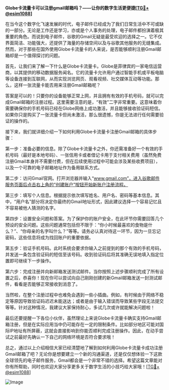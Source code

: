 **Globe卡流量卡可以注册gmail邮箱吗？——让你的数字生活更便捷[[TG💪+ @esim1088](https://t.me/s/esim1088)]**

在当今这个数字化飞速发展的时代，电子邮件已经成为了我们日常生活中不可或缺的一部分。无论是工作还是学习，亦或是个人事务的处理，电子邮件都扮演着极其重要的角色。而说到电子邮件，谷歌的Gmail无疑是最受欢迎的选择之一。它不仅界面简洁、功能强大，还提供了海量的存储空间以及与谷歌其他服务的无缝集成。然而，对于那些在国外使用Globe卡流量卡的人来说，是否能够顺利注册Gmail邮箱却是一个值得探讨的问题。

首先，让我们来了解一下什么是Globe卡流量卡。Globe是菲律宾的一家电信运营商，以其提供的移动数据服务闻名。它的流量卡允许用户通过智能手机或平板电脑等设备连接到互联网，从而实现浏览网页、观看视频、社交媒体互动等功能。那么，这样一张流量卡能否用来注册Gmail邮箱呢？

答案是可以的！只要你的设备能够正常上网，并且拥有有效的手机号码，就可以完成Gmail邮箱的注册过程。这里需要注意的是，“有效”二字非常重要。这意味着你需要确保你的手机号码已经在Globe网络上成功激活，并且能够接收验证码短信。如果你只是购买了一张流量卡但尚未激活，那么很遗憾，你是无法进行任何需要验证的操作的。

接下来，我们就详细介绍一下如何利用Globe卡流量卡注册Gmail邮箱的具体步骤：

第一步：准备必要的信息。除了Globe卡流量卡之外，你还需准备好一个有效的手机号码（最好是本地号码）、一张信用卡或者借记卡用于支付相关费用（虽然免费注册Gmail本身并不需要付费，但在后续使用过程中可能会涉及某些收费项目），以及一个可靠的电子邮箱地址作为备用联系方式。

第二步：访问Gmail官网。打开浏览器并输入“www.gmail.com”，进入谷歌邮件服务页面后点击右上角的“创建账户”按钮开始新账户注册流程。

第三步：填写个人信息。根据提示依次填写姓名、用户名、密码等基本信息。其中，“用户名”部分将决定你最终的Gmail地址形式，因此建议选择一个容易记忆且不容易被他人猜测的名字。

第四步：设置安全问题和答案。为了保护你的账户安全，在此环节你需要回答几个预设的安全问题。这些问题通常包括但不限于：“你小时候最喜欢的食物是什么？”、“你母亲的名字叫什么？”等等。请务必认真对待这一环节，因为一旦忘记密码，这些信息将成为找回账户的重要依据。

第五步：验证手机号码。此时系统会要求你输入之前提到的那个有效的手机号码，并发送一条包含验证码的短信至该号码。收到验证码后将其准确无误地填入指定位置即可继续下一步操作。

第六步：完成注册并向新邮箱发送测试邮件。当你按照上述步骤顺利完成了所有设置之后，恭喜你！现在你可以尝试向自己刚刚创建的新Gmail邮箱发送一封测试邮件，看看是否能够正常接收到消息了。

当然啦，在整个注册过程中也难免会遇到一些小插曲。例如，有时候由于网络不稳定等原因导致验证码迟迟未能送达；或者是由于输入错误而导致某些字段无法提交等等。针对这种情况，我建议大家保持耐心，多试几次或许就能解决问题啦！

最后还要提醒一下各位小伙伴，虽然理论上来说Globe卡流量卡确实支持Gmail邮箱注册，但是在实际应用当中仍可能存在一定的限制条件。比如部分地区可能对国际IP地址有所屏蔽，这就会直接影响到你能否顺利完成注册操作。因此，在动手尝试之前最好先确认一下自己的网络环境是否符合要求哦！

总之，通过以上介绍相信大家已经清楚地了解到如何利用Globe卡流量卡成功注册Gmail邮箱了吧？无论你是想要建立一个新的沟通渠道，还是仅仅想体验一下这款全球领先的电子邮件服务，Gmail都会是一个非常不错的选择。希望这篇文章能对你有所帮助，同时也欢迎大家分享更多关于数字生活的小技巧给大家哦！[[TG💪+ @esim1088](https://t.me/s/esim1088)]

![Image](https://i.postimg.cc/4NQfJmqS/Snipaste-2025-05-13-00-14-12.png)